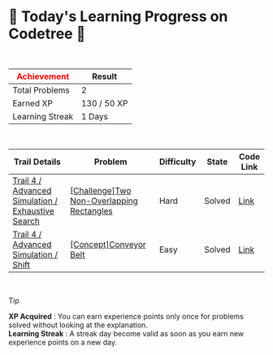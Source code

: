 # 🌲 Today's Learning Progress on Codetree 🌲

<br />

| <span style="color:red;display:block;text-align:center;"> **Achievement**</span> | Result |
|---|---|
|Total Problems| 2 |
| Earned XP | 130 / 50 XP |
| Learning Streak | 1 Days |

<br />

|Trail Details|Problem|Difficulty|State|Code Link|
|---|---|---|---|---|
|[Trail 4 / Advanced Simulation / Exhaustive Search](https://www.codetree.ai/trail-info/intermediate-low/)|[[Challenge]Two Non-Overlapping Rectangles](https://www.codetree.ai/trails/complete/curated-cards/challenge-non-overlapping-two-rectangles/)|Hard|Solved|[Link](https://github.com/ChoYSPRO/codeTree/blob/main/250215/%EA%B2%B9%EC%B3%90%EC%A7%80%EC%A7%80%20%EC%95%8A%EB%8A%94%20%EB%91%90%20%EC%A7%81%EC%82%AC%EA%B0%81%ED%98%95/non-overlapping-two-rectangles.java)|
|[Trail 4 / Advanced Simulation / Shift](https://www.codetree.ai/trail-info/intermediate-low/)|[[Concept]Conveyor Belt](https://www.codetree.ai/trails/complete/curated-cards/intro-conveyor-belt/)|Easy|Solved|[Link](https://github.com/ChoYSPRO/codeTree/blob/main/250215/%EC%BB%A8%EB%B2%A0%EC%9D%B4%EC%96%B4%20%EB%B2%A8%ED%8A%B8/conveyor-belt.java)|


<br />

> [!TIP]
> **XP Acquired** : You can earn experience points only once for problems solved without looking at the explanation.  
> **Learning Streak** : A streak day become valid as soon as you earn new experience points on a new day.

